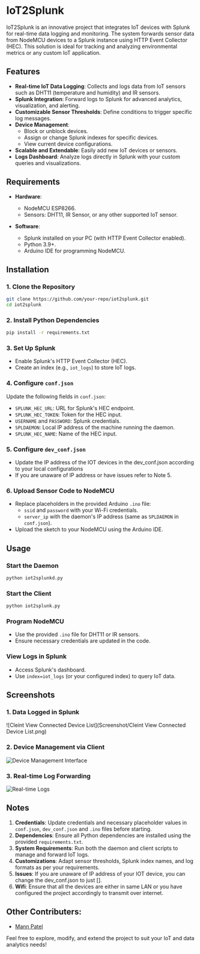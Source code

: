 # IoT2Splunk

IoT2Splunk is an innovative project that integrates IoT devices with Splunk for real-time data logging and monitoring. The system forwards sensor data from NodeMCU devices to a Splunk instance using HTTP Event Collector (HEC). This solution is ideal for tracking and analyzing environmental metrics or any custom IoT application.

## Features

- **Real-time IoT Data Logging**: Collects and logs data from IoT sensors such as DHT11 (temperature and humidity) and IR sensors.
- **Splunk Integration**: Forward logs to Splunk for advanced analytics, visualization, and alerting.
- **Customizable Sensor Thresholds**: Define conditions to trigger specific log messages.
- **Device Management**: 
  - Block or unblock devices.
  - Assign or change Splunk indexes for specific devices.
  - View current device configurations.
- **Scalable and Extendable**: Easily add new IoT devices or sensors.
- **Logs Dashboard**: Analyze logs directly in Splunk with your custom queries and visualizations.

## Requirements

- **Hardware**:
  - NodeMCU ESP8266.
  - Sensors: DHT11, IR Sensor, or any other supported IoT sensor.
  
- **Software**:
  - Splunk installed on your PC (with HTTP Event Collector enabled).
  - Python 3.9+.
  - Arduino IDE for programming NodeMCU.

## Installation

### 1. Clone the Repository
```bash
git clone https://github.com/your-repo/iot2splunk.git
cd iot2splunk
```

### 2. Install Python Dependencies
```bash
pip install -r requirements.txt
```

### 3. Set Up Splunk
- Enable Splunk's HTTP Event Collector (HEC).
- Create an index (e.g., `iot_logs`) to store IoT logs.

### 4. Configure `conf.json`
Update the following fields in `conf.json`:
- `SPLUNK_HEC_URL`: URL for Splunk's HEC endpoint.
- `SPLUNK_HEC_TOKEN`: Token for the HEC input.
- `USERNAME` and `PASSWORD`: Splunk credentials.
- `SPLDAEMON`: Local IP address of the machine running the daemon.
- `SPLUNK_HEC_NAME`: Name of the HEC input.

### 5. Configure `dev_conf.json`
- Update the IP address of the IOT devices in the dev_conf.json according to your local configurations
- If you are unaware of IP address or have issues refer to Note 5.

### 6. Upload Sensor Code to NodeMCU
- Replace placeholders in the provided Arduino `.ino` file:
  - `ssid` and `password` with your Wi-Fi credentials.
  - `server_ip` with the daemon's IP address (same as `SPLDAEMON` in `conf.json`).
- Upload the sketch to your NodeMCU using the Arduino IDE.

## Usage

### Start the Daemon
```bash
python iot2splunkd.py
```

### Start the Client
```bash
python iot2splunk.py
```

### Program NodeMCU
- Use the provided `.ino` file for DHT11 or IR sensors.
- Ensure necessary credentials are updated in the code.

### View Logs in Splunk
- Access Splunk's dashboard.
- Use `index=iot_logs` (or your configured index) to query IoT data.

## Screenshots

### 1. Data Logged in Splunk  
![Cleint View Connected Device List](Screenshot/Cleint View Connected Device List.png)  

### 2. Device Management via Client  
![Device Management Interface](link-to-screenshot-2)  

### 3. Real-time Log Forwarding  
![Real-time Logs](link-to-screenshot-3) 


## Notes

1. **Credentials**: Update credentials and necessary placeholder values in `conf.json`, `dev_conf.json` and `.ino` files before starting.
2. **Dependencies**: Ensure all Python dependencies are installed using the provided `requirements.txt`.
3. **System Requirements**: Run both the daemon and client scripts to manage and forward IoT logs.
4. **Customizations**: Adapt sensor thresholds, Splunk index names, and log formats as per your requirements.
5. **Issues**: If you are unaware of IP address of your IOT device, you can change the dev_conf.json to just [].
6. **Wifi**: Ensure that all the devices are either in same LAN or you have configured the project accordingly to transmit over internet. 

## Other Contributers:
- [Mann Patel](https://github.com/Mann2oo2)

Feel free to explore, modify, and extend the project to suit your IoT and data analytics needs!
